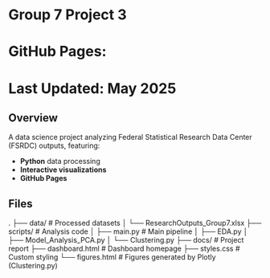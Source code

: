 # Group 7 Project 3
# GitHub Pages: 
# Last Updated: May 2025 

## Overview
A data science project analyzing Federal Statistical Research Data Center (FSRDC) outputs, featuring:  
- **Python** data processing
- **Interactive visualizations** 
- **GitHub Pages**

## Files
.
├── data/ # Processed datasets
│ └── ResearchOutputs_Group7.xlsx
├── scripts/ # Analysis code
│ ├── main.py # Main pipeline
│ ├── EDA.py
│ ├── Model_Analysis_PCA.py
│ └── Clustering.py
├── docs/ # Project report
├── dashboard.html # Dashboard homepage
├── styles.css # Custom styling
└── figures.html # Figures generated by Plotly (Clustering.py)